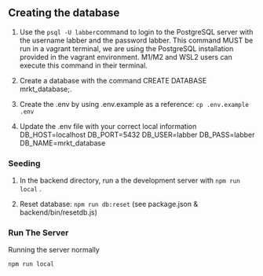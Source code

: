 ## Creating the database

1. Use the ```psql -U labber```command to login to the PostgreSQL server with the username labber and the password labber. This command MUST be run in a vagrant terminal, we are using the PostgreSQL installation provided in the vagrant environment. M1/M2 and WSL2 users can execute this command in their terminal.

2. Create a database with the command CREATE DATABASE mrkt_database;.

3. Create the .env by using .env.example as a reference: 
```cp .env.example .env```

4. Update the .env file with your correct local information
  DB_HOST=localhost
  DB_PORT=5432
  DB_USER=labber
  DB_PASS=labber
  DB_NAME=mrkt_database

### Seeding
1. In the backend directory, run a the development server with ```npm run local``` . 

2. Reset database: ```npm run db:reset``` (see package.json & backend/bin/resetdb.js)

### Run The Server
Running the server normally

```npm run local```